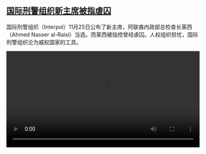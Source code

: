 <!--1637939825000-->
[国际刑警组织新主席被指虐囚](https://www.dw.com/zh/%E5%9B%BD%E9%99%85%E5%88%91%E8%AD%A6%E7%BB%84%E7%BB%87%E6%96%B0%E4%B8%BB%E5%B8%AD%E8%A2%AB%E6%8C%87%E8%99%90%E5%9B%9A/a-59947057)
------

<p>国际刑警组织（Interpol）11月25日公布了新主席，阿联酋内政部总检查长莱西（Ahmed Nasser al-Raisi）当选。而莱西被指控曾经虐囚。人权组织担忧，国际刑警组织沦为威权国家的工具。</small></p><video src="https://tvdownloaddw-a.akamaihd.net/dwtv_video/flv/vdt_zh/2021/bchi211126_001_interpolwide_01r_sd_avc.mp4" controls style="width:100%"></video>
